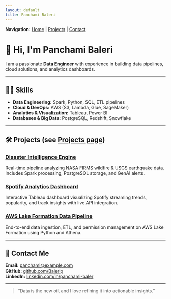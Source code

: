 ```yaml
---
layout: default
title: Panchami Baleri
---
```


<div style="margin-bottom: 2em;">
  <b>Navigation:</b>
  <a href="/">Home</a> |
  <a href="/projects.html">Projects</a> |
  <a href="/contact.html">Contact</a>
</div>

# 👋 Hi, I'm Panchami Baleri

I am a passionate **Data Engineer** with experience in building data pipelines, cloud solutions, and analytics dashboards.

---

## 🧑‍💻 Skills

- **Data Engineering:** Spark, Python, SQL, ETL pipelines
- **Cloud & DevOps:** AWS (S3, Lambda, Glue, SageMaker)
- **Analytics & Visualization:** Tableau, Power BI
- **Databases & Big Data:** PostgreSQL, Redshift, Snowflake

---

## 🛠 Projects (see [Projects page](/projects.html))

### [Disaster Intelligence Engine](https://github.com/username/disaster-intelligence)
Real-time pipeline analyzing NASA FIRMS wildfire & USGS earthquake data.  
Includes Spark processing, PostgreSQL storage, and GenAI alerts.

### [Spotify Analytics Dashboard](https://github.com/username/spotify-dashboard)
Interactive Tableau dashboard visualizing Spotify streaming trends, popularity, and track insights with live API integration.

### [AWS Lake Formation Data Pipeline](https://github.com/username/aws-lake-formation)
End-to-end data ingestion, ETL, and permission management on AWS Lake Formation using Python and Athena.

---

## 📩 Contact Me

**Email:** <a href="mailto:panchami@example.com">panchami@example.com</a>  
**GitHub:** <a href="https://github.com/Balerip">github.com/Balerip</a>  
**LinkedIn:** <a href="https://linkedin.com/in/panchami-baler">linkedin.com/in/panchami-baler</a>

---

> “Data is the new oil, and I love refining it into actionable insights.”
